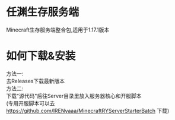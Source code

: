 # 任渊生存服务端
Minecraft生存服务端整合包,适用于1.17.1版本
# 如何下载&安装
方法一:<br>
去Releases下载最新版本<br>
方法二:<br>
下载"源代码"后往Server目录里放入服务器核心和开服脚本<br>
(专用开服脚本可以去 https://github.com/lRENyaaa/MinecraftRYServerStarterBatch 下载)
